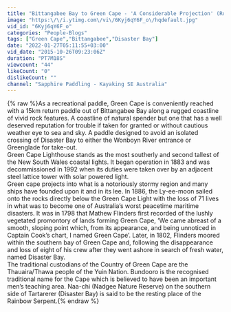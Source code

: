 ```yaml
---
title: "Bittangabee Bay to Green Cape - 'A Considerable Projection' (Russ McGowan)"
image: "https:\/\/i.ytimg.com\/vi\/6Kyj6qY6F_o\/hqdefault.jpg"
vid_id: "6Kyj6qY6F_o"
categories: "People-Blogs"
tags: ["Green Cape","Bittangabee","Disaster Bay"]
date: "2022-01-27T05:11:55+03:00"
vid_date: "2015-10-26T09:23:06Z"
duration: "PT7M18S"
viewcount: "44"
likeCount: "0"
dislikeCount: ""
channel: "Sapphire Paddling - Kayaking SE Australia"
---
```

{% raw %}As a recreational paddle, Green Cape is conveniently reached with a 15km return paddle out of Bittangabee Bay along a rugged coastline of vivid rock features. A coastline of natural spender but one that has a well deserved reputation for trouble if taken for granted or without cautious weather eye to sea and sky. A paddle designed to avoid an isolated crossing of Disaster Bay to either the Wonboyn River entrance or Greenglade for take-out.<br />Green Cape Lighthouse stands as the most southerly and second tallest of the New South Wales coastal lights. It began operation in 1883 and was decommissioned in 1992 when its duties were taken over by an adjacent steel lattice tower with solar powered light.<br />Green cape projects into what is a notoriously stormy region and many ships have founded upon it and in its lee. In 1886, the Ly-ee-moon sailed onto the rocks directly below the Green Cape Light with the loss of 71 lives in what was to become one of Australia’s worst peacetime maritime disasters. It was in 1798 that Mathew Flinders first recorded of the lushly vegetated promontory of lands forming Green Cape, ’We came abreast of a smooth, sloping point which, from its appearance, and being unnoticed in Captain Cook’s chart, I named Green Cape’. Later, in 1802, Flinders moored within the southern bay of Green Cape and, following the disappearance and loss of eight of his crew after they went ashore in search of fresh water, named Disaster Bay.<br />The traditional custodians of the Country of Green Cape are the Thauaira/Thawa people of the Yuin Nation. Bundooro is the recognised traditional name for the Cape which is believed to have been an important men’s teaching area. Naa-chi (Nadgee Nature Reserve) on the southern side of Tartarerer (Disaster Bay) is said to be the resting place of the Rainbow Serpent.{% endraw %}
